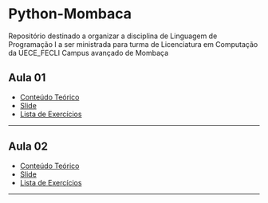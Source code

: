 # Python-Mombaca
Repositório destinado a organizar a disciplina de Linguagem de Programação I a ser ministrada para turma de Licenciatura em Computação da UECE_FECLI Campus avançado de Mombaça

## Aula 01

 * [Conteúdo Teórico ]()
 * [Slide ]()
 * [Lista de Exercícios]()
 
 ***
 ## Aula 02

 * [Conteúdo Teórico ]()
 * [Slide ]()
 * [Lista de Exercícios]()
---

